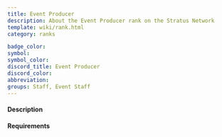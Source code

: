 ```yaml
---
title: Event Producer
description: About the Event Producer rank on the Stratus Network
template: wiki/rank.html
category: ranks

badge_color: 
symbol: 
symbol_color: 
discord_title: Event Producer
discord_color: 
abbreviation: 
groups: Staff, Event Staff
---
```


#### Description



#### Requirements
